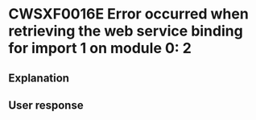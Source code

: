 # CWSXF0016E Error occurred when retrieving the web service binding for import 1 on module 0: 2

## Explanation

## User response